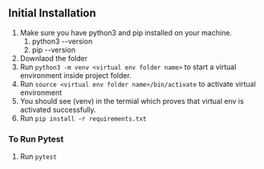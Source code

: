 ## Initial Installation ##

1. Make sure you have python3 and pip installed on your machine. 
    1. python3 --version
    2. pip --version
2. Downlaod the folder   
3. Run `python3 -m venv <virtual env folder name>` to start a virtual environment inside project folder.
4. Run `source <virtual env folder name>/bin/activate` to activate virtual environment
5. You should see (venv) in the termial which proves that virtual env is activated successfully.
6. Run `pip install -r requirements.txt` 



### To Run Pytest ###
1. Run `pytest`
